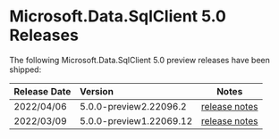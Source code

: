 # Microsoft.Data.SqlClient 5.0 Releases

The following Microsoft.Data.SqlClient 5.0 preview releases have been shipped:

| Release Date | Version | Notes |
| :-- | :-- | :--: |
| 2022/04/06 | 5.0.0-preview2.22096.2 | [release notes](5.0.0-preview2.md) |
| 2022/03/09 | 5.0.0-preview1.22069.12 | [release notes](5.0.0-preview1.md) |
